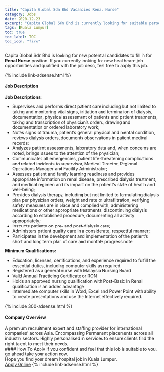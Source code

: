 ```yaml
---
title: "Capita Global Sdn Bhd Vacancies Renal Nurse" 
category: Jobs 
date: 2020-12-23 
excerpt: "Capita Global Sdn Bhd is currently looking for suitable person to fill in the Renal Nurse which positioned at Kuala Lumpur" 
tags: [Kuala Lumpur] 
toc: true 
toc_label: TOC 
toc_icon: "fire" 
--- 
```


<p>Capita Global Sdn Bhd is looking for new potential candidates to fill in for <b>Renal Nurse</b> position. If you currently looking for new healthcare job opportunities and qualified with the job desc, feel free to apply this job.
</p>{% include link-adsense.html %} 
<div><div><div><h4>Job Description</h4></div></div><div><div><span><div><div><strong>Job Descriptions:</strong></div><ul><li>Supervises and performs direct patient care including but not limited to taking and monitoring vital signs, initiation and termination of dialysis, documentation, physical assessment of patients and patient treatments, taking and transcription of physician&#8217;s orders, drawing and documentation or ordered laboratory work;</li><li>Notes signs of trauma, patient&#8217;s general physical and mental condition, reviews dialysis orders, documents observations in patient medical records;</li><li>Analyzes patient assessments, laboratory data and, when concerns are noted, brings issues to the attention of the physician;</li><li>Communicates all emergencies, patient life-threatening complications and related incidents to supervisor, Medical Director, Regional Operations Manager and Facility Administrator;</li><li>Assesses patient and family learning readiness and provides appropriate information on renal disease, prescribed dialysis treatment, and medical regimen and its impact on the patient&#8217;s state of health and well-being;</li><li>Provides dialysis therapy, including but not limited to formulating dialysis plan per physician orders, weight and rate of ultrafiltration, verifying safety measures are in place and complied with, administering medications or other appropriate treatments, discontinuing dialysis according to established procedure, documenting all activity appropriately;</li><li>Instructs patients on pre- and post-dialysis care;</li><li>Administers patient quality care in a considerate, respectful manner;</li><li>Participates in the development and implementation of the patient&#8217;s short and long term plan of care and monthly progress note</li></ul><div><strong>Minimum Qualifications:</strong></div><ul><li>Education, licenses, certifications, and experience required to fulfill the essential duties, including computer skills as required.</li><li>Registered as a general nurse with Malaysia Nursing Board</li><li>Valid Annual Practicing Certificate or RON</li><li>Holds an approved nursing qualification with Post-Basic In Renal qualification is an added advantage</li><li>Intermediate computer skills in Word, Excel and Power Point with ability to create presentations and use the Internet effectively required.</li></ul></div></span></div></div></div> 
{% include 300-adsense.html %} 
<div><div><div><h4>Company Overview</h4></div></div><div><div><span><div><div>A premium recruitment expert and staffing provider for international companies&#8217; across Asia. Encompassing Permanent placements across all industry sectors. Highly personalised in services to ensure clients find the right talent to meet their needs.</div></div></span></div></div></div> 
#### How To Apply 
If you confident and feel that this job is suitable to you, go ahead take your action now. <br/> 
Hope you find your dream hospital job in Kuala Lumpur. <br/> 
<a href="https://www.jobstreet.com.my/en/job/renal-nurse-4450193?jobId=jobstreet-my-job-4450193&sectionRank=26&token=0~bf2e7fa1-4c56-4a58-91bb-a45f6826d3dc&fr=SRP%20View%20In%20New%20Ta" class="btn btn--warning" target="_blank" rel="nofollow noopenner">Apply Online</a> 
{% include link-adsense.html %} 